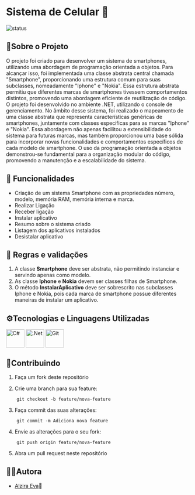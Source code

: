 # Sistema de Celular 📱
![status](https://img.shields.io/badge/status-%20concluido-green)

## 📝Sobre o Projeto
O projeto foi criado para desenvolver um sistema de smartphones, utilizando uma abordagem de programação orientada a objetos. Para alcançar isso, foi implementada uma classe abstrata central chamada "Smartphone", proporcionando uma estrutura comum para suas subclasses, nomeadamente "Iphone" e "Nokia". Essa estrutura abstrata permitiu que diferentes marcas de smartphones tivessem comportamentos distintos, promovendo uma abordagem eficiente de reutilização de código.
<br>
O projeto foi desenvolvido no ambiente .NET, utilizando o console de gerenciamento. No âmbito desse sistema, foi realizado o mapeamento de uma classe abstrata que representa características genéricas de smartphones, juntamente com classes específicas para as marcas "Iphone" e "Nokia". Essa abordagem não apenas facilitou a extensibilidade do sistema para futuras marcas, mas também proporcionou uma base sólida para incorporar novas funcionalidades e comportamentos específicos de cada modelo de smartphone. O uso da programação orientada a objetos demonstrou-se fundamental para a organização modular do código, promovendo a manutenção e a escalabilidade do sistema.

## 🔄 Funcionalidades
- Criação de um sistema Smartphone com as propriedades número, modelo, memória RAM, memória interna e marca.
- Realizar Ligação
- Receber ligação
- Instalar aplicativo
- Resumo sobre o sistema criado
- Listagem dos aplicativos instalados
- Desistalar aplicativo

## 📌 Regras e validações
1. A classe **Smartphone** deve ser abstrata, não permitindo instanciar e servindo apenas como modelo.
2. As classe **Iphone** e **Nokia** devem ser classes filhas de Smartphone.
3. O método **InstalarAplicativo** deve ser sobrescrito nas subclasses Iphone e Nokia, pois cada marca de smartphone possue diferentes maneiras de instalar um aplicativo.

## ⚙Tecnologias e Linguagens Utilizadas
<div>
<img align="center" src="https://cdn.jsdelivr.net/gh/devicons/devicon/icons/csharp/csharp-original.svg" 
title="C#"  width="50" height="50"/>
<img align="center" src="https://cdn.jsdelivr.net/gh/devicons/devicon/icons/dotnetcore/dotnetcore-original.svg" 
title=".Net"  width="50" height="50"/>
<img align="center" src="https://cdn.jsdelivr.net/gh/devicons/devicon/icons/git/git-plain-wordmark.svg" 
title="Git" width="50" height="50"/>
</div>          

## 🤝Contribuindo

1. Faça um fork deste repositório

2. Crie uma branch para sua feature:

```
    git checkout -b feature/nova-feature
```
3. Faça commit das suas alterações:

```
    git commit -m Adiciona nova feature
```
    
4. Envie as alterações para o seu fork:

```     
    git push origin feature/nova-feature
``` 
 
5. Abra um pull request neste repositório

## 👩‍💻Autora

- [Alzira Eva](https://github.com/AlziraEva)👩

